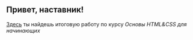 ## Привет, наставник!
[Здесь](https://akilliana.github.io/result_html_css/) ты найдешь итоговую работу по курсу _Основы HTML&CSS для начинающих_
